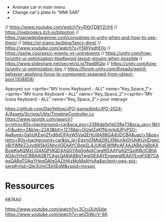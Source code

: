 - Animate car in main menu
- Change car's plate to "MMI SAR"
- 


// https://www.youtube.com/watch?v=RXhTD8YZnY4
// https://joebrogers.itch.io/bitpotion
// https://gamedevbeginner.com/coroutines-in-unity-when-and-how-to-use-them/
// https://el-tramo.be/blog/fancy-dmg/
// https://www.youtube.com/watch?v=Y5WVxdhEiIg
// https://game.courses/c-events-vs-unityevents
// https://unity.com/how-to/unity-ui-optimization-tips#avoid-layout-groups-when-possible
// https://www.slideshare.net/secret/xLig7llwdlRQIp
// https://unity.com/how-to/unity-ui-optimization-tips
// https://forum.unity.com/threads/weird-behavior-applying-force-to-component-spawned-from-object-pool.1308858/

Appuyez sur <sprite="MV Icons Keyboard - ALL" name="Key_Space_1"><sprite="MV Icons Keyboard - ALL" name="Key_Space_2"><sprite="MV Icons Keyboard - ALL" name="Key_Space_3"> pour interagir

https://github.com/DanYellow/JPO-game/blob/JPO-2024-A/Assets/Scripts/Utils/TimelineController.cs
https://www.google.com/search?q=retro+80s+background+car&sca_esv=2386da0e1e038e73&sca_upv=1&hl=fr&udm=2&biw=2243&bih=1278&ei=DUwlZqKfNrmrkdUPyPSO-Aw&ved=0ahUKEwji2fvd6dOFAxW5VaQEHUi6A88Q4dUDCBA&uact=5&oq=retro+80s+background+car&gs_lp=Egxnd3Mtd2l6LXNlcnAiGHJldHJvIDgwcyBiYWNrZ3JvdW5kIGNhcjIGEAAYCBgeSL4JUKgEWIMIcAF4AJABAJgBbKABuwKqAQMzLjG4AQPIAQD4AQGYAgSgApkCwgIKEAAYgAQYQxiKBcICBhAAGAcYHsICBBAAGB7CAgcQABiABBgTwgIGEAAYExgewgIIEAAYExgFGB7CAggQABgTGAgYHpgDAIgGAZIHAzMuMaAHyAg&sclient=gws-wiz-serp#vhid=Qte3UmCEkIIEgM&vssid=mosaic
# Ressources

6B7AA0

https://www.youtube.com/watch?v=3Ccu3UtiSdw
https://www.youtube.com/watch?v=wtZ5WcrV-9A
